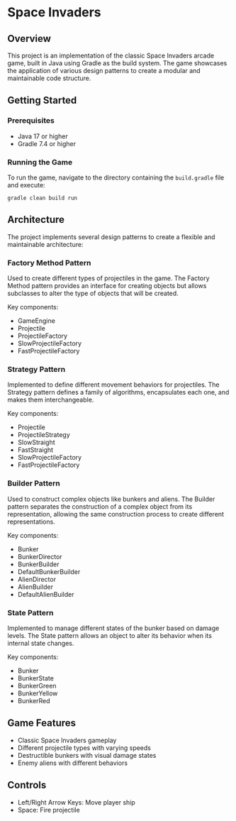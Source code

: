 # Space Invaders

## Overview

This project is an implementation of the classic Space Invaders arcade game, built in Java using Gradle as the build system. The game showcases the application of various design patterns to create a modular and maintainable code structure.

## Getting Started

### Prerequisites

- Java 17 or higher
- Gradle 7.4 or higher

### Running the Game

To run the game, navigate to the directory containing the `build.gradle` file and execute:

```
gradle clean build run
```

## Architecture

The project implements several design patterns to create a flexible and maintainable architecture:

### Factory Method Pattern

Used to create different types of projectiles in the game. The Factory Method pattern provides an interface for creating objects but allows subclasses to alter the type of objects that will be created.

Key components:
- GameEngine
- Projectile
- ProjectileFactory
- SlowProjectileFactory
- FastProjectileFactory

### Strategy Pattern

Implemented to define different movement behaviors for projectiles. The Strategy pattern defines a family of algorithms, encapsulates each one, and makes them interchangeable.

Key components:
- Projectile
- ProjectileStrategy
- SlowStraight
- FastStraight
- SlowProjectileFactory
- FastProjectileFactory

### Builder Pattern

Used to construct complex objects like bunkers and aliens. The Builder pattern separates the construction of a complex object from its representation, allowing the same construction process to create different representations.

Key components:
- Bunker
- BunkerDirector
- BunkerBuilder
- DefaultBunkerBuilder
- AlienDirector
- AlienBuilder
- DefaultAlienBuilder

### State Pattern

Implemented to manage different states of the bunker based on damage levels. The State pattern allows an object to alter its behavior when its internal state changes.

Key components:
- Bunker
- BunkerState
- BunkerGreen
- BunkerYellow
- BunkerRed

## Game Features

- Classic Space Invaders gameplay
- Different projectile types with varying speeds
- Destructible bunkers with visual damage states
- Enemy aliens with different behaviors

## Controls

- Left/Right Arrow Keys: Move player ship
- Space: Fire projectile
